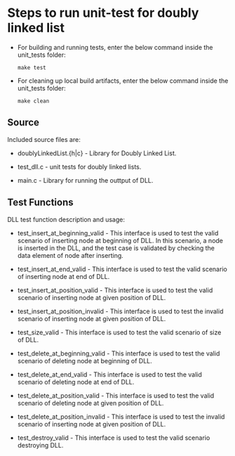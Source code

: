 # Steps to run unit-test for doubly linked list

* For building and running tests, enter the below command inside the unit_tests folder:

    ```SHELL
    make test
    ```
    
* For cleaning up local build artifacts, enter the below command inside the unit_tests folder:

    ```SHELL
    make clean
    ```

## Source

Included source files are:

* doublyLinkedList.{h|c} - Library for Doubly Linked List.

* test_dll.c - unit tests for doubly linked lists.

* main.c - Library for running the outtput of DLL.

## Test Functions

DLL test function description and usage:

* test_insert_at_beginning_valid - This interface is used to test the valid scenario of inserting node at beginning of DLL.
								   In this scenario, a node is inserted in the DLL, and the test case is validated by
								   checking the data element of node after inserting.

* test_insert_at_end_valid - This interface is used to test the valid scenario of inserting node at end of DLL.

* test_insert_at_position_valid - This interface is used to test the valid scenario of inserting node at given position of DLL.

* test_insert_at_position_invalid - This interface is used to test the invalid scenario of inserting node at given position of DLL.

* test_size_valid - This interface is used to test the valid scenario of size of DLL.

* test_delete_at_beginning_valid - This interface is used to test the valid scenario of deleting node at beginning of DLL.

* test_delete_at_end_valid - This interface is used to test the valid scenario of deleting node at end of DLL.

* test_delete_at_position_valid - This interface is used to test the valid scenario of deleting node at given position of DLL.

* test_delete_at_position_invalid - This interface is used to test the invalid scenario of inserting node at given position of DLL.

* test_destroy_valid - This interface is used to test the valid scenario destroying DLL.

